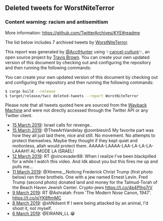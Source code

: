 ## Deleted tweets for WorstNiteTerror
### Content warning: racism and antisemitism
More information: https://github.com/TwitterArchives/KYE#readme

The list below includes 7 archived tweets by
[WorstNiteTerror](https://twitter.com/WorstNiteTerror).



This report was generated by [@AcctHunter](https://twitter.com/accthunter) using ✨[cancel-culture](https://github.com/travisbrown/cancel-culture)✨,
an open source project by [Travis Brown](https://twitter.com/travisbrown). You can create your own
updated version of this document by checking out and configuring the repository and then running
the following commands:

You can create your own updated version of this document by checking out and configuring the
repository and then running the following commands:

```bash
$ cargo build --release
$ target/release/twcc deleted-tweets --report WorstNiteTerror
```

Please note that all tweets quoted here are sourced from the
[Wayback Machine](https://web.archive.org) and were not directly accessed through the Twitter API or
any Twitter client.

* [15 March 2019](https://web.archive.org/web/20190315124901/https://twitter.com/WorstNiteTerror/status/1106537787426304001): Israel calls for revenge..
* [15 March 2019](https://web.archive.org/web/20190315105312/https://twitter.com/WorstNiteTerror/status/1106508641220349952): @TheeArtVandelay @zombiesin5 My favorite part was how they all just laid there, nice and still. No movement. No attempts to protect themselves. Maybe they thought if they kept quiet and motionless, allah would protect them.   AAAAA-LAAAA-LAA-LA-LA-LA-LAAAH!! AL-MODE LA ISRAEL!
* [12 March 2019](https://web.archive.org/web/20190312232543/https://twitter.com/WorstNiteTerror/status/1105610854651830272): RT @vincevader88: When I realize I've been blackpilled for a while I watch this video. And  Idk about you but this fires me up and pulls me…
* [11 March 2019](https://web.archive.org/web/20190311092224/https://twitter.com/WorstNiteTerror/status/1105036239198023681): @Xtreme__Noticng Frederick Christ Trump (first photo below) ran three brothels. One with a jew named Ernest Levin.  Fred Trump (second photo) donated land and money for the Talmud-Torah of the Beach Haven Jewish Center.  Crypto-jews https://t.co/4e4Plhg7rV
* [ 9 March 2019](https://web.archive.org/web/20190309063609/https://twitter.com/WorstNiteTerror/status/1104269625280421889): RT @Ashratah: From 'The Modern Nose Canon, 1947'. https://t.co/sjYK8ftmMC
* [ 8 March 2019](https://web.archive.org/web/20190308065551/https://twitter.com/WorstNiteTerror/status/1103912195082018817): @shNdsent If I were being attacked by an animal, I'd shoot it, not myself.
* [ 6 March 2019](https://web.archive.org/web/20190306202139/https://twitter.com/WorstNiteTerror/status/1103390205548072963): @EIRANN_LL 😁
